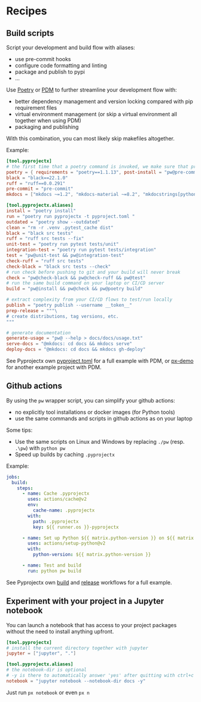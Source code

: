 # Recipes

## Build scripts
Script your development and build flow with aliases:

* use pre-commit hooks
* configure code formatting and linting
* package and publish to pypi
* ...

Use [Poetry](https://python-poetry.org/) or [PDM](https://pdm.fming.dev/) to further streamline your development flow with:

* better dependency management and version locking compared with pip requirement files
* virtual environment management (or skip a virtual environment all together when using PDM)
* packaging and publishing

With this combination, you can most likely skip makefiles altogether.

Example:
```toml
[tool.pyprojectx]
# the first time that a poetry command is invoked, we make sure that pre-commit hooks are installed, so we can't forget it
poetry = { requirements = "poetry==1.1.13", post-install = "pw@pre-commit install" }
black = "black==22.1.0"
ruff = "ruff==0.0.291"
pre-commit = "pre-commit"
mkdocs = ["mkdocs ~=1.2", "mkdocs-material ~=8.2", "mkdocstrings[python] ~=0.18", "markdown-include ~=0.6", ]

[tool.pyprojectx.aliases]
install = "poetry install"
run = "poetry run pyprojectx -t pyproject.toml "
outdated = "poetry show --outdated"
clean = "rm -r .venv .pytest_cache dist"
black = "black src tests"
ruff = "ruff src tests --fix"
unit-test = "poetry run pytest tests/unit"
integration-test = "poetry run pytest tests/integration"
test = "pw@unit-test && pw@integration-test"
check-ruff = "ruff src tests"
check-black = "black src tests --check"
# run check before pushing to git and your build will never break
check = "pw@check-black && pw@check-ruff && pw@test"
# run the same build command on your laptop or CI/CD server
build = "pw@install && pw@check && pw@poetry build"

# extract complexity from your CI/CD flows to test/run locally
publish = "poetry publish --username __token__"
prep-release = """\
# create distributions, tag versions, etc.
"""

# generate documentation
generate-usage = "pw@ --help > docs/docs/usage.txt"
serve-docs = "@mkdocs: cd docs && mkdocs serve"
deploy-docs = "@mkdocs: cd docs && mkdocs gh-deploy"
```

See Pyprojectx own [pyproject.toml](https://github.com/pyprojectx/pyprojectx/blob/main/pyproject.toml) for a full example
with PDM, or [px-demo](https://github.com/pyprojectx/px-demo) for another example project with PDM.


## Github actions
By using the `pw` wrapper script, you can simplify your github actions:

* no explicitly tool installations or docker images (for Python tools)
* use the same commands and scripts in github actions as on your laptop

Some tips:

* Use the same scripts on Linux and Windows by replacing `./pw` (resp. `.\pw`) with `python pw`
* Speed up builds by caching `.pyprojectx`

Example:
```yaml
jobs:
  build:
    steps:
      - name: Cache .pyprojectx
        uses: actions/cache@v2
        env:
          cache-name: .pyprojectx
        with:
          path: .pyprojectx
          key: ${{ runner.os }}-pyprojectx

      - name: Set up Python ${{ matrix.python-version }} on ${{ matrix.os }}
        uses: actions/setup-python@v2
        with:
          python-version: ${{ matrix.python-version }}

      - name: Test and build
        run: python pw build
```
See Pyprojectx own [build](https://github.com/pyprojectx/pyprojectx/blob/main/.github/workflows/build.yml)
and [release](https://github.com/pyprojectx/pyprojectx/blob/main/.github/workflows/release.yml) workflows for a full example.

## Experiment with your project in a Jupyter notebook
You can launch a notebook that has access to your project packages without the need to install anything upfront.

```toml
[tool.pyprojectx]
# install the current directory together with jupyter
jupyter = ["jupyter", "."]

[tool.pyprojectx.aliases]
# the notebook-dir is optional
# -y is there to automatically answer 'yes' after quitting with ctrl+c
notebook = "jupyter notebook --notebook-dir docs -y"
```
Just run `px notebook` or even `px n`
